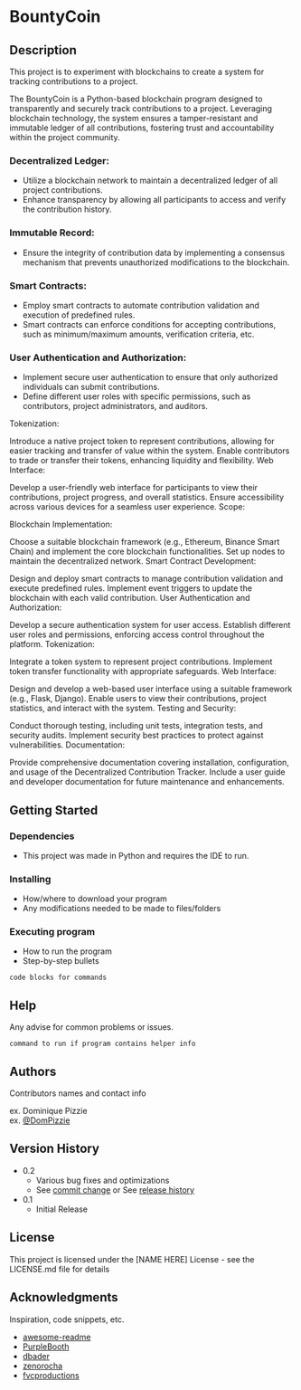 # BountyCoin

## Description
This project is to experiment with blockchains to create a system for tracking contributions to a project.

The BountyCoin is a Python-based blockchain program designed to transparently and securely track contributions to a project. Leveraging blockchain technology, the system ensures a tamper-resistant and immutable ledger of all contributions, fostering trust and accountability within the project community.

### Decentralized Ledger:

* Utilize a blockchain network to maintain a decentralized ledger of all project contributions.
* Enhance transparency by allowing all participants to access and verify the contribution history.

### Immutable Record:

* Ensure the integrity of contribution data by implementing a consensus mechanism that prevents unauthorized modifications to the blockchain.

### Smart Contracts:

* Employ smart contracts to automate contribution validation and execution of predefined rules.
* Smart contracts can enforce conditions for accepting contributions, such as minimum/maximum amounts, verification criteria, etc.

### User Authentication and Authorization:

* Implement secure user authentication to ensure that only authorized individuals can submit contributions.
* Define different user roles with specific permissions, such as contributors, project administrators, and auditors.

Tokenization:

Introduce a native project token to represent contributions, allowing for easier tracking and transfer of value within the system.
Enable contributors to trade or transfer their tokens, enhancing liquidity and flexibility.
Web Interface:

Develop a user-friendly web interface for participants to view their contributions, project progress, and overall statistics.
Ensure accessibility across various devices for a seamless user experience.
Scope:

Blockchain Implementation:

Choose a suitable blockchain framework (e.g., Ethereum, Binance Smart Chain) and implement the core blockchain functionalities.
Set up nodes to maintain the decentralized network.
Smart Contract Development:

Design and deploy smart contracts to manage contribution validation and execute predefined rules.
Implement event triggers to update the blockchain with each valid contribution.
User Authentication and Authorization:

Develop a secure authentication system for user access.
Establish different user roles and permissions, enforcing access control throughout the platform.
Tokenization:

Integrate a token system to represent project contributions.
Implement token transfer functionality with appropriate safeguards.
Web Interface:

Design and develop a web-based user interface using a suitable framework (e.g., Flask, Django).
Enable users to view their contributions, project statistics, and interact with the system.
Testing and Security:

Conduct thorough testing, including unit tests, integration tests, and security audits.
Implement security best practices to protect against vulnerabilities.
Documentation:

Provide comprehensive documentation covering installation, configuration, and usage of the Decentralized Contribution Tracker.
Include a user guide and developer documentation for future maintenance and enhancements.

## Getting Started

### Dependencies

* This project was made in Python and requires the IDE to run.


### Installing

* How/where to download your program
* Any modifications needed to be made to files/folders

### Executing program

* How to run the program
* Step-by-step bullets
```
code blocks for commands
```

## Help

Any advise for common problems or issues.
```
command to run if program contains helper info
```

## Authors

Contributors names and contact info

ex. Dominique Pizzie  
ex. [@DomPizzie](https://twitter.com/dompizzie)

## Version History

* 0.2
    * Various bug fixes and optimizations
    * See [commit change]() or See [release history]()
* 0.1
    * Initial Release

## License

This project is licensed under the [NAME HERE] License - see the LICENSE.md file for details

## Acknowledgments

Inspiration, code snippets, etc.
* [awesome-readme](https://github.com/matiassingers/awesome-readme)
* [PurpleBooth](https://gist.github.com/PurpleBooth/109311bb0361f32d87a2)
* [dbader](https://github.com/dbader/readme-template)
* [zenorocha](https://gist.github.com/zenorocha/4526327)
* [fvcproductions](https://gist.github.com/fvcproductions/1bfc2d4aecb01a834b46)
